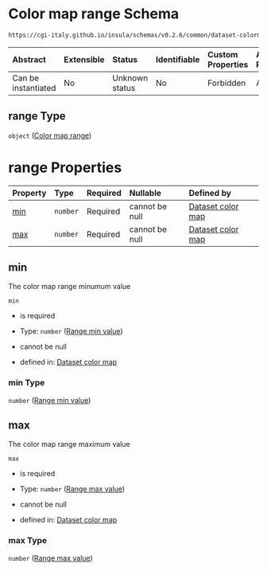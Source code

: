 # Color map range Schema

```txt
https://cgi-italy.github.io/insula/schemas/v0.2.6/common/dataset-colormap.schema.json#/properties/range
```



| Abstract            | Extensible | Status         | Identifiable | Custom Properties | Additional Properties | Access Restrictions | Defined In                                                                                           |
| :------------------ | :--------- | :------------- | :----------- | :---------------- | :-------------------- | :------------------ | :--------------------------------------------------------------------------------------------------- |
| Can be instantiated | No         | Unknown status | No           | Forbidden         | Allowed               | none                | [dataset-colormap.schema.json\*](schemas/common/dataset-colormap.schema.json) |

## range Type

`object` ([Color map range](dataset-colormap-properties-color-map-range.md))

# range Properties

| Property    | Type     | Required | Nullable       | Defined by                                                                                                                                                                                                              |
| :---------- | :------- | :------- | :------------- | :---------------------------------------------------------------------------------------------------------------------------------------------------------------------------------------------------------------------- |
| [min](#min) | `number` | Required | cannot be null | [Dataset color map](dataset-colormap-properties-color-map-range-properties-range-min-value.md) |
| [max](#max) | `number` | Required | cannot be null | [Dataset color map](dataset-colormap-properties-color-map-range-properties-range-max-value.md) |

## min

The color map range minumum value

`min`

* is required

* Type: `number` ([Range min value](dataset-colormap-properties-color-map-range-properties-range-min-value.md))

* cannot be null

* defined in: [Dataset color map](dataset-colormap-properties-color-map-range-properties-range-min-value.md)

### min Type

`number` ([Range min value](dataset-colormap-properties-color-map-range-properties-range-min-value.md))

## max

The color map range maximum value

`max`

* is required

* Type: `number` ([Range max value](dataset-colormap-properties-color-map-range-properties-range-max-value.md))

* cannot be null

* defined in: [Dataset color map](dataset-colormap-properties-color-map-range-properties-range-max-value.md)

### max Type

`number` ([Range max value](dataset-colormap-properties-color-map-range-properties-range-max-value.md))
